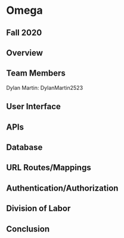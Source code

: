 # Omega
## Fall 2020
## Overview

## Team Members
Dylan Martin: DylanMartin2523

## User Interface

## APIs

## Database

## URL Routes/Mappings

## Authentication/Authorization

## Division of Labor

## Conclusion
